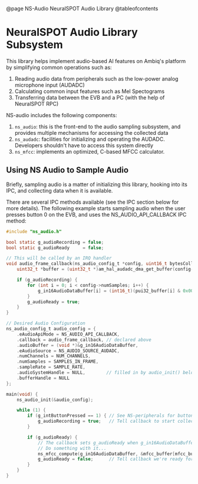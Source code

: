 @page NS-Audio NeuralSPOT Audio Library
@tableofcontents

# NeuralSPOT Audio Library Subsystem
This library helps implement audio-based AI features on Ambiq's platform by simplifying common operations such as:
1. Reading audio data from peripherals such as the low-power analog microphone input (AUDADC)
2. Calculating common input features such as Mel Spectograms
3. Transferring data between the EVB and a PC (with the help of NeuralSPOT RPC)

NS-audio includes the following components:
1. `ns_audio`: this is the front-end to the audio sampling subsystem, and provides multiple mechanisms for accessing the collected data
2. `ns_audadc`: facilities for initializing and operating the AUDADC. Developers shouldn't have to access this system directly
3. `ns_mfcc`: implements an optimized, C-based MFCC calculator.

## Using NS Audio to Sample Audio
Briefly, sampling audio is a matter of initializing this library, hooking into its IPC, and collecting data when it is available.

There are several IPC methods available (see the IPC section below for more details). The following example starts sampling audio when the user presses button 0 on the EVB, and uses the NS_AUDIO_API_CALLBACK IPC method:

```c
#include "ns_audio.h"

bool static g_audioRecording = false;
bool static g_audioReady     = false;

// This will be called by an IRQ handler
void audio_frame_callback(ns_audio_config_t *config, uint16_t bytesCollected) {
    uint32_t *buffer = (uint32_t *)am_hal_audadc_dma_get_buffer(config->audioSystemHandle);

    if (g_audioRecording) {
        for (int i = 0; i < config->numSamples; i++) {
            g_in16AudioDataBuffer[i] = (int16_t)(pui32_buffer[i] & 0x0000FFF0);
        }
        g_audioReady = true;
    }
}

// Desired Audio Configuration 
ns_audio_config_t audio_config = {
    .eAudioApiMode = NS_AUDIO_API_CALLBACK,
    .callback = audio_frame_callback, // declared above
    .audioBuffer = (void *)&g_in16AudioDataBuffer,
    .eAudioSource = NS_AUDIO_SOURCE_AUDADC,
    .numChannels = NUM_CHANNELS,
    .numSamples = SAMPLES_IN_FRAME,
    .sampleRate = SAMPLE_RATE,
    .audioSystemHandle = NULL,        // filled in by audio_init() below
    .bufferHandle = NULL
};

main(void) {
    ns_audio_init(&audio_config);

    while (1) {
        if (g_intButtonPressed == 1) { // See NS-peripherals for button info
            g_audioRecording = true;   // Tell callback to start collecting audio
        }

        if (g_audioReady) {
            // The callback sets g_audioReady when g_in16AudioDataBuffer has a sample
            // Do something with it...
            ns_mfcc_compute(g_in16AudioDataBuffer, &mfcc_buffer[mfcc_buffer_head]);
            g_audioReady = false;      // Tell callback we're ready for more
        }
    }
}
```

